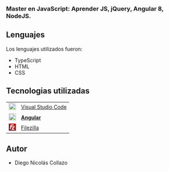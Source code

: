 ### Master en JavaScript: Aprender JS, jQuery, Angular 8, NodeJS.

## Lenguajes

Los lenguajes utilizados fueron:

* TypeScript
* HTML
* CSS

## Tecnologias utilizadas

<table>
    <tbody>
        <tr>
            <td><img src="https://vignette.wikia.nocookie.net/ides/images/c/c1/1200px-Visual_Studio_Code_1.35_icon.svg.png/revision/latest/scale-to-width-down/310?cb=20190811151827&path-prefix=es" width="20px" height="20px"/></td>
            <td><a href="https://code.visualstudio.com/">Visual Studio Code</a></td>
        </tr>
        <tr>
            <td><img src="https://raw.githubusercontent.com/1caruxx/Desarollo_web/master/icon.png" width="20px" height="20px"/></td>
            <td><a href="https://angular.io/"><b>Angular</b></a></td>
        </tr>
        <tr>
            <td><img src="https://raw.githubusercontent.com/1caruxx/Final_laboratorio_y_programacion_III/master/Z._img/filezilla.png" width="20px" height="20px"/></td>
            <td><a href="https://filezilla-project.org/">Filezilla</a></td>
        </tr>
    </tbody>
</table>

## Autor

* Diego Nicolás Collazo
